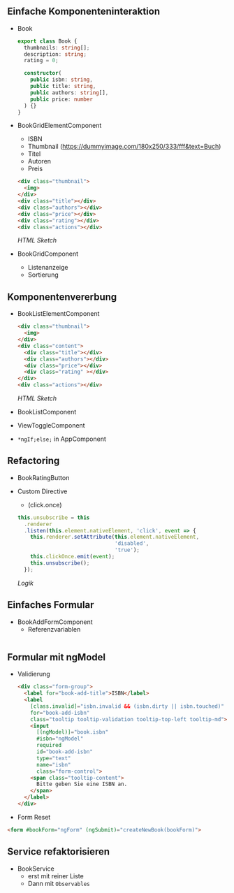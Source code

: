 ## Einfache Komponenteninteraktion
- Book
  ```typescript
  export class Book {
    thumbnails: string[];
    description: string;
    rating = 0;

    constructor(
      public isbn: string,
      public title: string,
      public authors: string[],
      public price: number
    ) {}
  }
  ```

- BookGridElementComponent
  - ISBN
  - Thumbnail (https://dummyimage.com/180x250/333/fff&text=Buch)
  - Titel
  - Autoren
  - Preis

  ```html
  <div class="thumbnail">
    <img>
  </div>
  <div class="title"></div>
  <div class="authors"></div>
  <div class="price"></div>
  <div class="rating"></div>
  <div class="actions"></div>
  ```
  *HTML Sketch*

- BookGridComponent
  - Listenanzeige
  - Sortierung

## Komponentenvererbung

- BookListElementComponent

  ```html
  <div class="thumbnail">
    <img>
  </div>
  <div class="content">
    <div class="title"></div>
    <div class="authors"></div>
    <div class="price"></div>
    <div class="rating" ></div>
  </div>
  <div class="actions"></div>
  ```
  *HTML Sketch*

- BookListComponent
- ViewToggleComponent
- `*ngIf;else;` in AppComponent

## Refactoring

- BookRatingButton
- Custom Directive
  - (click.once)

  ```typescript
  this.unsubscribe = this
    .renderer
    .listen(this.element.nativeElement, 'click', event => {
      this.renderer.setAttribute(this.element.nativeElement, 
                                 'disabled',
                                 'true');
      this.clickOnce.emit(event);
      this.unsubscribe();
    });
  ```
  *Logik*

## Einfaches Formular

- BookAddFormComponent
  - Referenzvariablen  
  ```html
  ```

## Formular mit ngModel

- Validierung

  ```html
  <div class="form-group">
    <label for="book-add-title">ISBN</label>
    <label
      [class.invalid]="isbn.invalid && (isbn.dirty || isbn.touched)"
      for="book-add-isbn"
      class="tooltip tooltip-validation tooltip-top-left tooltip-md">
      <input
        [(ngModel)]="book.isbn"
        #isbn="ngModel"
        required
        id="book-add-isbn"
        type="text"
        name="isbn"
        class="form-control">
      <span class="tooltip-content">
        Bitte geben Sie eine ISBN an.
      </span>
    </label>
  </div>
  ```

- Form Reset

 ```html
 <form #bookForm="ngForm" (ngSubmit)="createNewBook(bookForm)">
 ```


## Service refaktorisieren

- BookService
  - erst mit reiner Liste
  - Dann mit `Observables`

